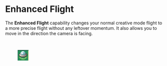 # Enhanced Flight

The **Enhanced Flight** capability changes your normal creative mode flight to a more precise flight without any leftover momentum. It also allows you to move in the direction the camera is facing.



<div>

<figure><img src="../../.gitbook/assets/ezgif-4-d77609d7b1 (1).gif" alt=""><figcaption></figcaption></figure>

 

<figure><img src="../../.gitbook/assets/изображение_2023-09-07_085305446 (1).png" alt=""><figcaption></figcaption></figure>

</div>
